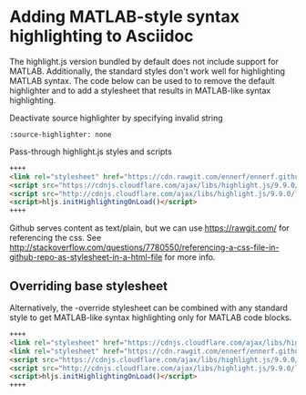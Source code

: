 # Adding MATLAB-style syntax highlighting to Asciidoc

The highlight.js version bundled by default does not include support for MATLAB. Additionally, the standard styles don't work well for highlighting MATLAB syntax. The code below can be used to to remove the default highlighter and to add a stylesheet that results in MATLAB-like syntax highlighting.

Deactivate source highlighter by specifying invalid string

```asciidoc
:source-highlighter: none
```

Pass-through highlight.js styles and scripts

```html
++++
<link rel="stylesheet" href="https://cdn.rawgit.com/ennerf/ennerf.github.io/master/resources/highlight.js/9.9.0/styles/matlab.css">
<script src="https://cdnjs.cloudflare.com/ajax/libs/highlight.js/9.9.0/highlight.min.js"></script>
<script src="http://cdnjs.cloudflare.com/ajax/libs/highlight.js/9.9.0/languages/matlab.min.js"></script>
<script>hljs.initHighlightingOnLoad()</script>
++++
```

Github serves content as text/plain, but we can use https://rawgit.com/ for referencing the css. See http://stackoverflow.com/questions/7780550/referencing-a-css-file-in-github-repo-as-stylesheet-in-a-html-file for more info.

## Overriding base stylesheet

Alternatively, the -override stylesheet can be combined with any standard style to get MATLAB-like syntax highlighting only for MATLAB code blocks.

```html
++++
<link rel="stylesheet" href="https://cdnjs.cloudflare.com/ajax/libs/highlight.js/9.9.0/styles/github.min.css">
<link rel="stylesheet" href="https://cdn.rawgit.com/ennerf/ennerf.github.io/master/resources/highlight.js/9.9.0/styles/matlab-override.css">
<script src="https://cdnjs.cloudflare.com/ajax/libs/highlight.js/9.9.0/highlight.min.js"></script>
<script src="http://cdnjs.cloudflare.com/ajax/libs/highlight.js/9.9.0/languages/matlab.min.js"></script>
<script>hljs.initHighlightingOnLoad()</script>
++++
```


